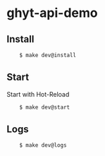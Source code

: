 # ghyt-api-demo

## Install

```bash
    $ make dev@install
```

## Start

Start with Hot-Reload

```bash
    $ make dev@start
```

## Logs
```bash
    $ make dev@logs
```
